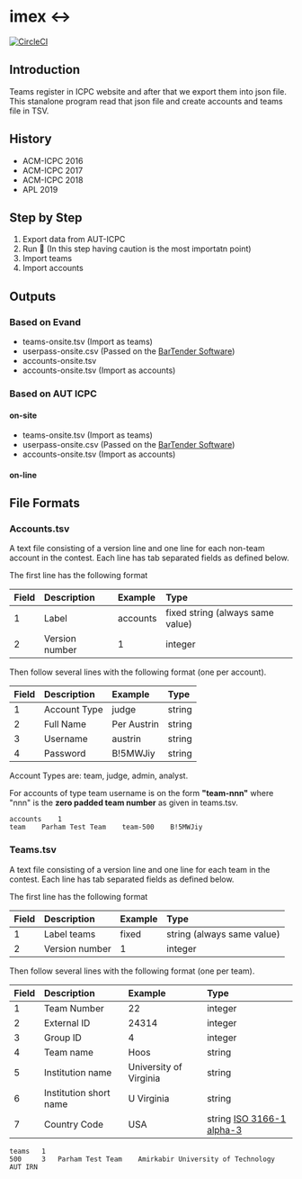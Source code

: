 # imex :left_right_arrow:
[![CircleCI](https://circleci.com/gh/aut-icpc/imex.svg?style=svg)](https://circleci.com/gh/aut-icpc/imex)

## Introduction
Teams register in ICPC website and after that we export them into json file. This stanalone program read that json file
and create accounts and teams file in TSV.

## History
- ACM-ICPC 2016
- ACM-ICPC 2017
- ACM-ICPC 2018
- APL 2019

## Step by Step
1. Export data from AUT-ICPC
2. Run :runner: (In this step having caution is the most importatn point)
3. Import teams
4. Import accounts

## Outputs
### Based on Evand
- teams-onsite.tsv (Import as teams)
- userpass-onsite.csv (Passed on the [BarTender Software](https://p30download.com/fa/entry/63267/))
- accounts-onsite.tsv
- accounts-onsite.tsv (Import as accounts)

### Based on AUT ICPC
#### on-site
- teams-onsite.tsv (Import as teams)
- userpass-onsite.csv (Passed on the [BarTender Software](https://p30download.com/fa/entry/63267/))
- accounts-onsite.tsv (Import as accounts)
#### on-line

## File Formats
### Accounts.tsv

A text file consisting of a version line and one line for each non-team account in the contest. Each line has tab separated fields as defined below.

The first line has the following format

| Field | Description |	Example | Type |
|:----- |:----------- |:------- |:---- |
| 1     | Label | accounts | fixed string (always same value) |
| 2	| Version number | 1 | integer |

Then follow several lines with the following format (one per account).

| Field | Description |	Example | Type |
|:----- |:----------- |:------- |:---- |
| 1     | Account Type | judge | string |
| 2     | Full Name | Per Austrin | string |
| 3     | Username | austrin | string |
| 4     | Password | B!5MWJiy | string |

Account Types are: team, judge, admin, analyst.

For accounts of type team username is on the form **"team-nnn"** where "nnn" is the **zero padded team number** as given in teams.tsv.

```tsv
accounts	1
team	Parham Test Team	team-500	B!5MWJiy
```

### Teams.tsv

A text file consisting of a version line and one line for each team in the contest. Each line has tab separated fields as defined below.

The first line has the following format

| Field | Description | Example | Type |
|:----- |:----------- |:------- |:---- |
| 1     | Label	teams | fixed | string (always same value) |
| 2     | Version number | 1 | integer |

Then follow several lines with the following format (one per team).

| Field | Description | Example | Type |
|:----- |:----------- |:------- |:---- |
| 1     | Team Number | 22 | integer |
| 2     | External ID | 24314 | integer |
| 3     | Group ID | 4 | integer |
| 4     | Team name | Hoos | string |
| 5     | Institution name | University of Virginia | string |
| 6     | Institution short name | U Virginia | string |
| 7     | Country Code | USA | string [ISO 3166-1 alpha-3](http://www.nationsonline.org/oneworld/country_code_list.htm) |

```tsv
teams	1
500		3	Parham Test Team	Amirkabir University of Technology	AUT	IRN
```
